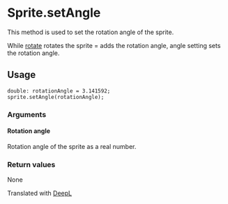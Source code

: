 # Sprite.setAngle

This method is used to set the rotation angle of the sprite.

While [rotate](/lib/2d/sprite/rotate) rotates the sprite = adds the rotation angle, angle setting sets the rotation angle.

## Usage

```
double: rotationAngle = 3.141592;
sprite.setAngle(rotationAngle);
```

### Arguments

#### Rotation angle

Rotation angle of the sprite as a real number.

### Return values

None

Translated with [DeepL](https://www.deepl.com/translator)